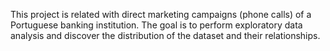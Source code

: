 This project is related with direct marketing campaigns (phone calls) of a Portuguese banking institution.
The goal is to perform exploratory data analysis and discover the distribution of the dataset and their relationships.
